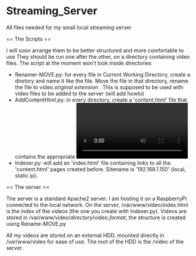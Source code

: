Streaming_Server
================

All files needed for my small local streaming server

== The Scripts ==

I will soon arrange them to be better structured and more comfortable to use
They should be run one after the other, on a directory containing video files. The script at the moment won't look
inside directories
* Renamer-MOVE.py: for every file in Current Working Directory, create a diretory and name it like the file.
                   Move the file in that directory, rename the file to video.*original extension* . This is
                   supposed to be used with video files to be added to the server (will add howto)
* AddContentHtml.py: in every directory, create a 'content.html' file that contains the appropriate <video> tag
                    (html5) to stream the file inside the directory
* Indexer.py: will add an 'index.html' file containing links to all the 'content.html' pages created before. Sitename
                    is '192.168.1.150' (local, static ip). 
                    
                    
== The server ==

The server is a standard Apache2 server. I am hosting it on a RaspberryPi connected to the local network.
On the server, /var/www/video/index.html is the index of the videos (the one you create with Indexer.py).
Videos are stored in /var/www/video/*directory*/video.*format*, the structure is created using Rename-MOVE.py

All my videos are stored on an external HDD, mounted directly in /var/www/video for ease of use. The root of the
HDD is the /video of the server.
